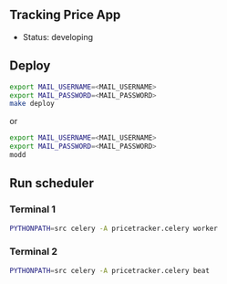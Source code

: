 ## Tracking Price App
- Status: developing

## Deploy 

```bash
export MAIL_USERNAME=<MAIL_USERNAME>
export MAIL_PASSWORD=<MAIL_PASSWORD>
make deploy
```

or 
```bash
export MAIL_USERNAME=<MAIL_USERNAME>
export MAIL_PASSWORD=<MAIL_PASSWORD>
modd
```


## Run scheduler
### Terminal 1
```bash
PYTHONPATH=src celery -A pricetracker.celery worker
```
### Terminal 2
```bash
PYTHONPATH=src celery -A pricetracker.celery beat
```